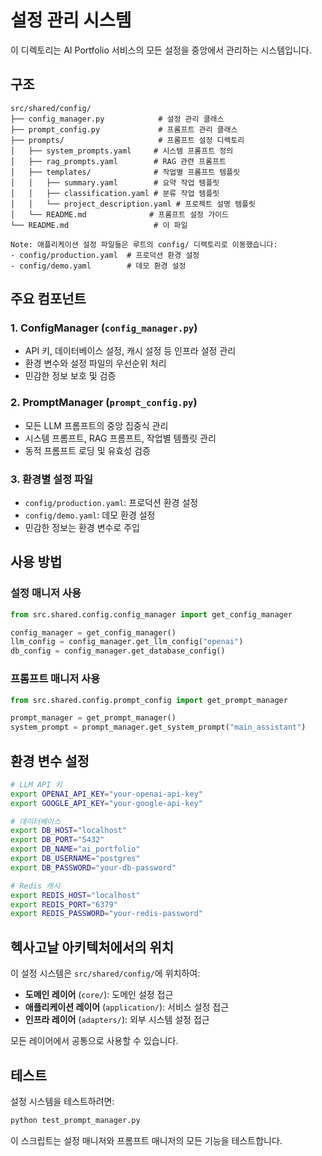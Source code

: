 # 설정 관리 시스템

이 디렉토리는 AI Portfolio 서비스의 모든 설정을 중앙에서 관리하는 시스템입니다.

## 구조

```
src/shared/config/
├── config_manager.py            # 설정 관리 클래스
├── prompt_config.py             # 프롬프트 관리 클래스
├── prompts/                     # 프롬프트 설정 디렉토리
│   ├── system_prompts.yaml     # 시스템 프롬프트 정의
│   ├── rag_prompts.yaml        # RAG 관련 프롬프트
│   ├── templates/              # 작업별 프롬프트 템플릿
│   │   ├── summary.yaml        # 요약 작업 템플릿
│   │   ├── classification.yaml # 분류 작업 템플릿
│   │   └── project_description.yaml # 프로젝트 설명 템플릿
│   └── README.md              # 프롬프트 설정 가이드
└── README.md                   # 이 파일

Note: 애플리케이션 설정 파일들은 루트의 config/ 디렉토리로 이동했습니다:
- config/production.yaml  # 프로덕션 환경 설정
- config/demo.yaml        # 데모 환경 설정
```

## 주요 컴포넌트

### 1. ConfigManager (`config_manager.py`)
- API 키, 데이터베이스 설정, 캐시 설정 등 인프라 설정 관리
- 환경 변수와 설정 파일의 우선순위 처리
- 민감한 정보 보호 및 검증

### 2. PromptManager (`prompt_config.py`)
- 모든 LLM 프롬프트의 중앙 집중식 관리
- 시스템 프롬프트, RAG 프롬프트, 작업별 템플릿 관리
- 동적 프롬프트 로딩 및 유효성 검증

### 3. 환경별 설정 파일
- `config/production.yaml`: 프로덕션 환경 설정
- `config/demo.yaml`: 데모 환경 설정  
- 민감한 정보는 환경 변수로 주입

## 사용 방법

### 설정 매니저 사용
```python
from src.shared.config.config_manager import get_config_manager

config_manager = get_config_manager()
llm_config = config_manager.get_llm_config("openai")
db_config = config_manager.get_database_config()
```

### 프롬프트 매니저 사용
```python
from src.shared.config.prompt_config import get_prompt_manager

prompt_manager = get_prompt_manager()
system_prompt = prompt_manager.get_system_prompt("main_assistant")
```

## 환경 변수 설정

```bash
# LLM API 키
export OPENAI_API_KEY="your-openai-api-key"
export GOOGLE_API_KEY="your-google-api-key"

# 데이터베이스
export DB_HOST="localhost"
export DB_PORT="5432"
export DB_NAME="ai_portfolio"
export DB_USERNAME="postgres"
export DB_PASSWORD="your-db-password"

# Redis 캐시
export REDIS_HOST="localhost"
export REDIS_PORT="6379"
export REDIS_PASSWORD="your-redis-password"
```

## 헥사고날 아키텍처에서의 위치

이 설정 시스템은 `src/shared/config/`에 위치하여:

- **도메인 레이어** (`core/`): 도메인 설정 접근
- **애플리케이션 레이어** (`application/`): 서비스 설정 접근  
- **인프라 레이어** (`adapters/`): 외부 시스템 설정 접근

모든 레이어에서 공통으로 사용할 수 있습니다.

## 테스트

설정 시스템을 테스트하려면:

```bash
python test_prompt_manager.py
```

이 스크립트는 설정 매니저와 프롬프트 매니저의 모든 기능을 테스트합니다.
